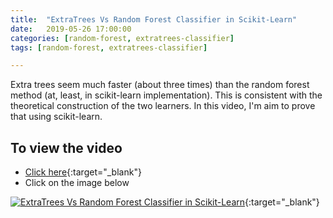 ```yaml
---
title:  "ExtraTrees Vs Random Forest Classifier in Scikit-Learn"
date:   2019-05-26 17:00:00
categories: [random-forest, extratrees-classifier]
tags: [random-forest, extratrees-classifier]

---
```


Extra trees seem much faster (about three times) than the random forest method (at, least, in scikit-learn implementation). This is consistent with the theoretical construction of the two learners. In this video, I'm aim to prove that using scikit-learn.

## To view the video
* [Click here](https://youtu.be/3JbtzH_W86U){:target="_blank"}
* Click on the image below

[![ExtraTrees Vs Random Forest Classifier in Scikit-Learn](http://img.youtube.com/vi/3JbtzH_W86U/0.jpg)](http://www.youtube.com/watch?v=3JbtzH_W86U){:target="_blank"}
